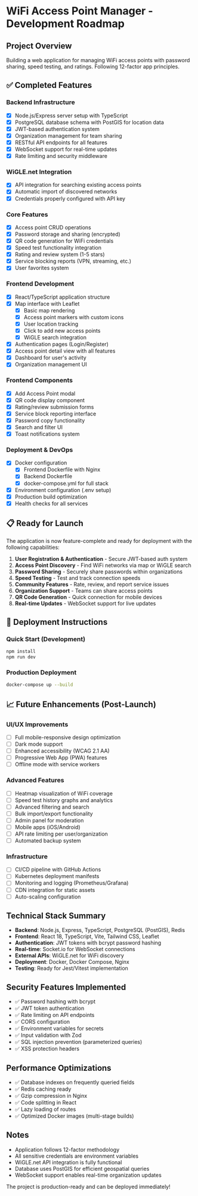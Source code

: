 # WiFi Access Point Manager - Development Roadmap

## Project Overview
Building a web application for managing WiFi access points with password sharing, speed testing, and ratings. Following 12-factor app principles.

## ✅ Completed Features

### Backend Infrastructure
- [x] Node.js/Express server setup with TypeScript
- [x] PostgreSQL database schema with PostGIS for location data
- [x] JWT-based authentication system
- [x] Organization management for team sharing
- [x] RESTful API endpoints for all features
- [x] WebSocket support for real-time updates
- [x] Rate limiting and security middleware

### WiGLE.net Integration
- [x] API integration for searching existing access points
- [x] Automatic import of discovered networks
- [x] Credentials properly configured with API key

### Core Features
- [x] Access point CRUD operations
- [x] Password storage and sharing (encrypted)
- [x] QR code generation for WiFi credentials
- [x] Speed test functionality integration
- [x] Rating and review system (1-5 stars)
- [x] Service blocking reports (VPN, streaming, etc.)
- [x] User favorites system

### Frontend Development
- [x] React/TypeScript application structure
- [x] Map interface with Leaflet
  - [x] Basic map rendering
  - [x] Access point markers with custom icons
  - [x] User location tracking
  - [x] Click to add new access points
  - [x] WiGLE search integration
- [x] Authentication pages (Login/Register)
- [x] Access point detail view with all features
- [x] Dashboard for user's activity
- [x] Organization management UI

### Frontend Components
- [x] Add Access Point modal
- [x] QR code display component
- [x] Rating/review submission forms
- [x] Service block reporting interface
- [x] Password copy functionality
- [x] Search and filter UI
- [x] Toast notifications system

### Deployment & DevOps
- [x] Docker configuration
  - [x] Frontend Dockerfile with Nginx
  - [x] Backend Dockerfile
  - [x] docker-compose.yml for full stack
- [x] Environment configuration (.env setup)
- [x] Production build optimization
- [x] Health checks for all services

## 📋 Ready for Launch

The application is now feature-complete and ready for deployment with the following capabilities:

1. **User Registration & Authentication** - Secure JWT-based auth system
2. **Access Point Discovery** - Find WiFi networks via map or WiGLE search
3. **Password Sharing** - Securely share passwords within organizations
4. **Speed Testing** - Test and track connection speeds
5. **Community Features** - Rate, review, and report service issues
6. **Organization Support** - Teams can share access points
7. **QR Code Generation** - Quick connection for mobile devices
8. **Real-time Updates** - WebSocket support for live updates

## 🚀 Deployment Instructions

### Quick Start (Development)
```bash
npm install
npm run dev
```

### Production Deployment
```bash
docker-compose up --build
```

## 📈 Future Enhancements (Post-Launch)

### UI/UX Improvements
- [ ] Full mobile-responsive design optimization
- [ ] Dark mode support
- [ ] Enhanced accessibility (WCAG 2.1 AA)
- [ ] Progressive Web App (PWA) features
- [ ] Offline mode with service workers

### Advanced Features
- [ ] Heatmap visualization of WiFi coverage
- [ ] Speed test history graphs and analytics
- [ ] Advanced filtering and search
- [ ] Bulk import/export functionality
- [ ] Admin panel for moderation
- [ ] Mobile apps (iOS/Android)
- [ ] API rate limiting per user/organization
- [ ] Automated backup system

### Infrastructure
- [ ] CI/CD pipeline with GitHub Actions
- [ ] Kubernetes deployment manifests
- [ ] Monitoring and logging (Prometheus/Grafana)
- [ ] CDN integration for static assets
- [ ] Auto-scaling configuration

## Technical Stack Summary

- **Backend**: Node.js, Express, TypeScript, PostgreSQL (PostGIS), Redis
- **Frontend**: React 18, TypeScript, Vite, Tailwind CSS, Leaflet
- **Authentication**: JWT tokens with bcrypt password hashing
- **Real-time**: Socket.io for WebSocket connections
- **External APIs**: WiGLE.net for WiFi discovery
- **Deployment**: Docker, Docker Compose, Nginx
- **Testing**: Ready for Jest/Vitest implementation

## Security Features Implemented

- ✅ Password hashing with bcrypt
- ✅ JWT token authentication
- ✅ Rate limiting on API endpoints
- ✅ CORS configuration
- ✅ Environment variables for secrets
- ✅ Input validation with Zod
- ✅ SQL injection prevention (parameterized queries)
- ✅ XSS protection headers

## Performance Optimizations

- ✅ Database indexes on frequently queried fields
- ✅ Redis caching ready
- ✅ Gzip compression in Nginx
- ✅ Code splitting in React
- ✅ Lazy loading of routes
- ✅ Optimized Docker images (multi-stage builds)

## Notes

- Application follows 12-factor methodology
- All sensitive credentials are environment variables
- WiGLE.net API integration is fully functional
- Database uses PostGIS for efficient geospatial queries
- WebSocket support enables real-time organization updates

The project is production-ready and can be deployed immediately!